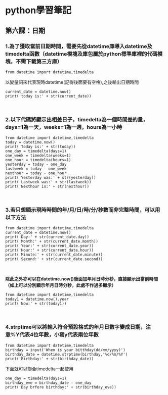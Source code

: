 # python學習筆記

## 第六課：日期

### 1.為了獲取當前日期時間，需要先從datetime庫導入datetime及timedelta函數（datetime模塊及庫包屬於python標準庫裡的代碼模塊，不需下載第三方庫）

```
from datetime import datetime,timedelta
```

以變量詞來代表現時datetime(記得後面要有空格),之後輸出日期時間

```
current_date = datetime.now()
print('today is:' + str(current_date))
```
  
&nbsp;

### 2.以下代碼將顯示出相差日子，timedelta為一個時間差的量，days=1為一天，weeks=1為一週，hours為一小時

```
from datetime import datetime,timedelta
today = datetime.now()
print('Today is:' + str(today))
one_day = timedelta(days=1)
one_week = timedelta(weeks=1)
one_hour = timedelta(hours=1)
yesterday = today - one_day
lastweek = today - one_week
nexthour = today - one_hour
print('Yesterday was:' + str(yesterday))
print('Lastweek was:' + str(lastweek))
print('Nexthour is:' + str(nexthour))
```
  
&nbsp;

### 3.若只想顯示現時時間的年/月/日/時/分/秒數而非完整時間，可以用以下方法

```
from datetime import datetime,timedelta
current_date = datetime.now()
print('Day:' + str(current_date.day))
print('Month:' + str(current_date.month))
print('Year:' + str(current_date.year))
print('Hour:' + str(current_date.hour))
print('Minute:' + str(current_date.minute))
print('Second:' + str(current_date.second))
```
  
&nbsp;

**除此之外亦可以在datetime.now()後面加年月日時分秒，直接顯示出當前時間（如上可以分別顯示年月日時分秒，此處不作過多顯示）**

```
from datetime import datetime,timedelta
today1 = datetime.now().year
print('Now:' + str(today1))
```
  
&nbsp;

### 4.strptime可以將輸入符合預設格式的年月日數字變成日期，注意%Y代表4位年數，小寫y代表兩位年數

```
from datetime import datetime,timedelta
birthday = input('When is your bitthday(dd/mm/yyyy)')
birthday_date = datetime.strptime(birthday,'%d/%m/%Y')
print('Birthday:' + str(birthday_date))
```

下面就可以聯合timedelta一起使用

```
one_day = timedelta(days=1)
birthday_eve = birthday_date - one_day
print('Day brfore birthday:' + str(birthday_eve))
```
